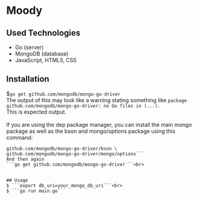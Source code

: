 # Moody

## Used Technologies
- Go (server)
- MongoDB (database)
- JavaScript, HTML5, CSS 

## Installation
$```go get github.com/mongodb/mongo-go-driver```<br>
The output of this may look like a warning stating something like ```package github.com/mongodb/mongo-go-driver: no Go files in (...).```<br>
This is expected output.<br>
<br>
If you are using the dep package manager, you can install the main mongo package as well as the bson and mongo/options package using this command:<br>
```dep ensure --add github.com/mongodb/mongo-go-driver/mongo \
github.com/mongodb/mongo-go-driver/bson \
github.com/mongodb/mongo-go-driver/mongo/options```
And then again
```go get github.com/mongodb/mongo-go-driver```<br>


## Usage
$ ```export db_uri=your_mongo_db_uri```<br>
$ ```go run main.go```

